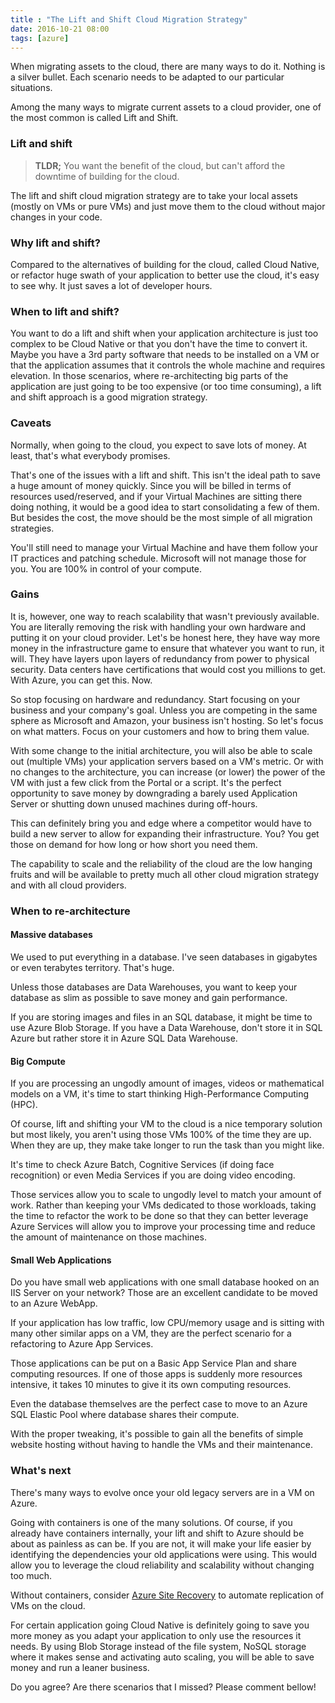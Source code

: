 ```yaml
---
title : "The Lift and Shift Cloud Migration Strategy"
date: 2016-10-21 08:00
tags: [azure]
---
```


When migrating assets to the cloud, there are many ways to do it. Nothing is a silver bullet. Each scenario needs to be adapted to our particular situations.

Among the many ways to migrate current assets to a cloud provider, one of the most common is called Lift and Shift.

### Lift and shift

> **TLDR;** You want the benefit of the cloud, but can't afford the downtime of building for the cloud.

The lift and shift cloud migration strategy are to take your local assets (mostly on VMs or pure VMs) and just move them to the cloud without major changes in your code.

### Why lift and shift?

Compared to the alternatives of building for the cloud, called Cloud Native, or refactor huge swath of your application to better use the cloud, it's easy to see why. It just saves a lot of developer hours.

### When to lift and shift?

You want to do a lift and shift when your application architecture is just too complex to be Cloud Native or that you don't have the time to convert it. Maybe you have a 3rd party software that needs to be installed on a VM or that the application assumes that it controls the whole machine and requires elevation. In those scenarios, where re-architecting big parts of the application are just going to be too expensive (or too time consuming), a lift and shift approach is a good migration strategy.

### Caveats

Normally, when going to the cloud, you expect to save lots of money. At least, that's what everybody promises.

That's one of the issues with a lift and shift. This isn't the ideal path to save a huge amount of money quickly. Since you will be billed in terms of resources used/reserved, and if your Virtual Machines are sitting there doing nothing, it would be a good idea to start consolidating a few of them. But besides the cost, the move should be the most simple of all migration strategies.

You'll still need to manage your Virtual Machine and have them follow your IT practices and patching schedule. Microsoft will not manage those for you. You are 100% in control of your compute.

### Gains

It is, however, one way to reach scalability that wasn't previously available. You are literally removing the risk with handling your own hardware and putting it on your cloud provider. Let's be honest here, they have way more money in the infrastructure game to ensure that whatever you want to run, it will. They have layers upon layers of redundancy from power to physical security. Data centers have certifications that would cost you millions to get. With Azure, you can get this. Now.

So stop focusing on hardware and redundancy. Start focusing on your business and your company's goal. Unless you are competing in the same sphere as Microsoft and Amazon, your business isn't hosting. So let's focus on what matters. Focus on your customers and how to bring them value.

With some change to the initial architecture, you will also be able to scale out (multiple VMs) your application servers based on a VM's metric. Or with no changes to the architecture, you can increase (or lower) the power of the VM with just a few click from the Portal or a script. It's the perfect opportunity to save money by downgrading a barely used Application Server or shutting down unused machines during off-hours.

This can definitely bring you and edge where a competitor would have to build a new server to allow for expanding their infrastructure. You? You get those on demand for how long or how short you need them.

The capability to scale and the reliability of the cloud are the low hanging fruits and will be available to pretty much all other cloud migration strategy and with all cloud providers.

### When to re-architecture

#### Massive databases

We used to put everything in a database. I've seen databases in gigabytes or even terabytes territory. That's huge.

Unless those databases are Data Warehouses, you want to keep your database as slim as possible to save money and gain performance.

If you are storing images and files in an SQL database, it might be time to use Azure Blob Storage. If you have a Data Warehouse, don't store it in SQL Azure but rather store it in Azure SQL Data Warehouse.


#### Big Compute

If you are processing an ungodly amount of images, videos or mathematical models on a VM, it's time to start thinking High-Performance Computing (HPC).

Of course, lift and shifting your VM to the cloud is a nice temporary solution but most likely, you aren't using those VMs 100% of the time they are up. When they are up, they make take longer to run the task than you might like.

It's time to check Azure Batch, Cognitive Services (if doing face recognition) or even Media Services if you are doing video encoding.

Those services allow you to scale to ungodly level to match your amount of work. Rather than keeping your VMs dedicated to those workloads, taking the time to refactor the work to be done so that they can better leverage Azure Services will allow you to improve your processing time and reduce the amount of maintenance on those machines.

#### Small Web Applications

Do you have small web applications with one small database hooked on an IIS Server on your network? Those are an excellent candidate to be moved to an Azure WebApp.

If your application has low traffic, low CPU/memory usage and is sitting with many other similar apps on a VM, they are the perfect scenario for a refactoring to Azure App Services.

Those applications can be put on a Basic App Service Plan and share computing resources. If one of those apps is suddenly more resources intensive, it takes 10 minutes to give it its own computing resources.

Even the database themselves are the perfect case to move to an Azure SQL Elastic Pool where database shares their compute.

With the proper tweaking, it's possible to gain all the benefits of simple website hosting without having to handle the VMs and their maintenance.

### What's next

There's many ways to evolve once your old legacy servers are in a VM on Azure.

Going with containers is one of the many solutions. Of course, if you already have containers internally, your lift and shift to Azure should be about as painless as can be. If you are not, it will make your life easier by identifying the dependencies your old applications were using. This would allow you to leverage the cloud reliability and scalability without changing too much.

Without containers, consider [Azure Site Recovery](https://azure.microsoft.com/en-us/services/site-recovery/) to automate replication of VMs on the cloud.

For certain application going Cloud Native is definitely going to save you more money as you adapt your application to only use the resources it needs. By using Blob Storage instead of the file system, NoSQL storage where it makes sense and activating auto scaling, you will be able to save money and run a leaner business.

Do you agree? Are there scenarios that I missed? Please comment bellow!
